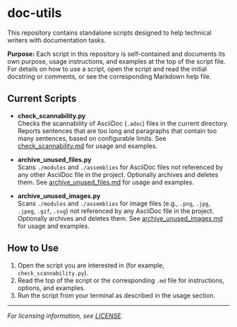 # doc-utils

This repository contains standalone scripts designed to help technical writers with documentation tasks.

**Purpose:**
Each script in this repository is self-contained and documents its own purpose, usage instructions, and examples at the top of the script file. For details on how to use a script, open the script and read the initial docstring or comments, or see the corresponding Markdown help file.

## Current Scripts

- **check_scannability.py**  
  Checks the scannability of AsciiDoc (`.adoc`) files in the current directory. Reports sentences that are too long and paragraphs that contain too many sentences, based on configurable limits. See [check_scannability.md](check_scannability.md) for usage and examples.

- **archive_unused_files.py**  
  Scans `./modules` and `./assemblies` for AsciiDoc files not referenced by any other AsciiDoc file in the project. Optionally archives and deletes them. See [archive_unused_files.md](archive_unused_files.md) for usage and examples.

- **archive_unused_images.py**  
  Scans `./modules` and `./assemblies` for image files (e.g., `.png`, `.jpg`, `.jpeg`, `.gif`, `.svg`) not referenced by any AsciiDoc file in the project. Optionally archives and deletes them. See [archive_unused_images.md](archive_unused_images.md) for usage and examples.

## How to Use

1. Open the script you are interested in (for example, `check_scannability.py`).
2. Read the top of the script or the corresponding `.md` file for instructions, options, and examples.
3. Run the script from your terminal as described in the usage section.

---

*For licensing information, see [LICENSE](LICENSE).*
